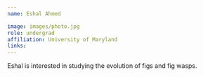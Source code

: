 ```yaml
---
name: Eshal Ahmed

image: images/photo.jpg
role: undergrad
affiliation: University of Maryland
links:
---
```


Eshal is interested in studying the evolution of figs and fig wasps.
